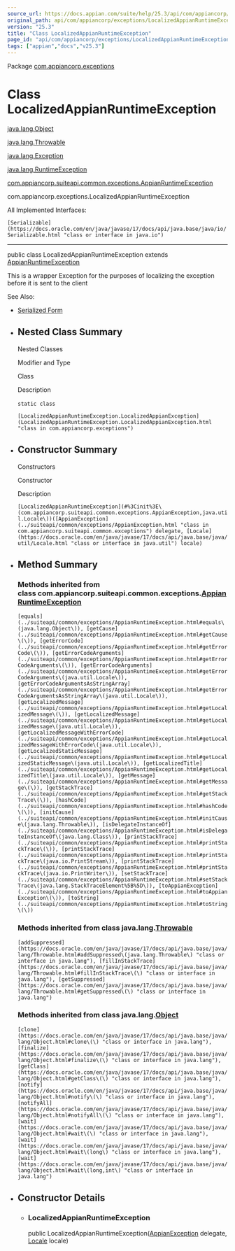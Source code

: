 ```yaml
---
source_url: https://docs.appian.com/suite/help/25.3/api/com/appiancorp/exceptions/LocalizedAppianRuntimeException.html
original_path: api/com/appiancorp/exceptions/LocalizedAppianRuntimeException.html
version: "25.3"
title: "Class LocalizedAppianRuntimeException"
page_id: "api/com/appiancorp/exceptions/LocalizedAppianRuntimeException"
tags: ["appian","docs","v25.3"]
---
```



Package [com.appiancorp.exceptions](package-summary.html)

# Class LocalizedAppianRuntimeException

[java.lang.Object](https://docs.oracle.com/en/java/javase/17/docs/api/java.base/java/lang/Object.html "class or interface in java.lang")

[java.lang.Throwable](https://docs.oracle.com/en/java/javase/17/docs/api/java.base/java/lang/Throwable.html "class or interface in java.lang")

[java.lang.Exception](https://docs.oracle.com/en/java/javase/17/docs/api/java.base/java/lang/Exception.html "class or interface in java.lang")

[java.lang.RuntimeException](https://docs.oracle.com/en/java/javase/17/docs/api/java.base/java/lang/RuntimeException.html "class or interface in java.lang")

[com.appiancorp.suiteapi.common.exceptions.AppianRuntimeException](../suiteapi/common/exceptions/AppianRuntimeException.html "class in com.appiancorp.suiteapi.common.exceptions")

com.appiancorp.exceptions.LocalizedAppianRuntimeException

All Implemented Interfaces:

`[Serializable](https://docs.oracle.com/en/java/javase/17/docs/api/java.base/java/io/Serializable.html "class or interface in java.io")`

* * *

public class LocalizedAppianRuntimeException extends [AppianRuntimeException](../suiteapi/common/exceptions/AppianRuntimeException.html "class in com.appiancorp.suiteapi.common.exceptions")

This is a wrapper Exception for the purposes of localizing the exception before it is sent to the client

See Also:

-   [Serialized Form](../../../serialized-form.html#com.appiancorp.exceptions.LocalizedAppianRuntimeException)

-   ## Nested Class Summary

    Nested Classes

    Modifier and Type

    Class

    Description

    `static class` 

    `[LocalizedAppianRuntimeException.LocalizedAppianException](LocalizedAppianRuntimeException.LocalizedAppianException.html "class in com.appiancorp.exceptions")`

-   ## Constructor Summary

    Constructors

    Constructor

    Description

    `[LocalizedAppianRuntimeException](#%3Cinit%3E\(com.appiancorp.suiteapi.common.exceptions.AppianException,java.util.Locale\))([AppianException](../suiteapi/common/exceptions/AppianException.html "class in com.appiancorp.suiteapi.common.exceptions") delegate, [Locale](https://docs.oracle.com/en/java/javase/17/docs/api/java.base/java/util/Locale.html "class or interface in java.util") locale)`

-   ## Method Summary

    ### Methods inherited from class com.appiancorp.suiteapi.common.exceptions.[AppianRuntimeException](../suiteapi/common/exceptions/AppianRuntimeException.html "class in com.appiancorp.suiteapi.common.exceptions")

    `[equals](../suiteapi/common/exceptions/AppianRuntimeException.html#equals\(java.lang.Object\)), [getCause](../suiteapi/common/exceptions/AppianRuntimeException.html#getCause\(\)), [getErrorCode](../suiteapi/common/exceptions/AppianRuntimeException.html#getErrorCode\(\)), [getErrorCodeArguments](../suiteapi/common/exceptions/AppianRuntimeException.html#getErrorCodeArguments\(\)), [getErrorCodeArguments](../suiteapi/common/exceptions/AppianRuntimeException.html#getErrorCodeArguments\(java.util.Locale\)), [getErrorCodeArgumentsAsStringArray](../suiteapi/common/exceptions/AppianRuntimeException.html#getErrorCodeArgumentsAsStringArray\(java.util.Locale\)), [getLocalizedMessage](../suiteapi/common/exceptions/AppianRuntimeException.html#getLocalizedMessage\(\)), [getLocalizedMessage](../suiteapi/common/exceptions/AppianRuntimeException.html#getLocalizedMessage\(java.util.Locale\)), [getLocalizedMessageWithErrorCode](../suiteapi/common/exceptions/AppianRuntimeException.html#getLocalizedMessageWithErrorCode\(java.util.Locale\)), [getLocalizedStaticMessage](../suiteapi/common/exceptions/AppianRuntimeException.html#getLocalizedStaticMessage\(java.util.Locale\)), [getLocalizedTitle](../suiteapi/common/exceptions/AppianRuntimeException.html#getLocalizedTitle\(java.util.Locale\)), [getMessage](../suiteapi/common/exceptions/AppianRuntimeException.html#getMessage\(\)), [getStackTrace](../suiteapi/common/exceptions/AppianRuntimeException.html#getStackTrace\(\)), [hashCode](../suiteapi/common/exceptions/AppianRuntimeException.html#hashCode\(\)), [initCause](../suiteapi/common/exceptions/AppianRuntimeException.html#initCause\(java.lang.Throwable\)), [isDelegateInstanceOf](../suiteapi/common/exceptions/AppianRuntimeException.html#isDelegateInstanceOf\(java.lang.Class\)), [printStackTrace](../suiteapi/common/exceptions/AppianRuntimeException.html#printStackTrace\(\)), [printStackTrace](../suiteapi/common/exceptions/AppianRuntimeException.html#printStackTrace\(java.io.PrintStream\)), [printStackTrace](../suiteapi/common/exceptions/AppianRuntimeException.html#printStackTrace\(java.io.PrintWriter\)), [setStackTrace](../suiteapi/common/exceptions/AppianRuntimeException.html#setStackTrace\(java.lang.StackTraceElement%5B%5D\)), [toAppianException](../suiteapi/common/exceptions/AppianRuntimeException.html#toAppianException\(\)), [toString](../suiteapi/common/exceptions/AppianRuntimeException.html#toString\(\))`

    ### Methods inherited from class java.lang.[Throwable](https://docs.oracle.com/en/java/javase/17/docs/api/java.base/java/lang/Throwable.html "class or interface in java.lang")

    `[addSuppressed](https://docs.oracle.com/en/java/javase/17/docs/api/java.base/java/lang/Throwable.html#addSuppressed\(java.lang.Throwable\) "class or interface in java.lang"), [fillInStackTrace](https://docs.oracle.com/en/java/javase/17/docs/api/java.base/java/lang/Throwable.html#fillInStackTrace\(\) "class or interface in java.lang"), [getSuppressed](https://docs.oracle.com/en/java/javase/17/docs/api/java.base/java/lang/Throwable.html#getSuppressed\(\) "class or interface in java.lang")`

    ### Methods inherited from class java.lang.[Object](https://docs.oracle.com/en/java/javase/17/docs/api/java.base/java/lang/Object.html "class or interface in java.lang")

    `[clone](https://docs.oracle.com/en/java/javase/17/docs/api/java.base/java/lang/Object.html#clone\(\) "class or interface in java.lang"), [finalize](https://docs.oracle.com/en/java/javase/17/docs/api/java.base/java/lang/Object.html#finalize\(\) "class or interface in java.lang"), [getClass](https://docs.oracle.com/en/java/javase/17/docs/api/java.base/java/lang/Object.html#getClass\(\) "class or interface in java.lang"), [notify](https://docs.oracle.com/en/java/javase/17/docs/api/java.base/java/lang/Object.html#notify\(\) "class or interface in java.lang"), [notifyAll](https://docs.oracle.com/en/java/javase/17/docs/api/java.base/java/lang/Object.html#notifyAll\(\) "class or interface in java.lang"), [wait](https://docs.oracle.com/en/java/javase/17/docs/api/java.base/java/lang/Object.html#wait\(\) "class or interface in java.lang"), [wait](https://docs.oracle.com/en/java/javase/17/docs/api/java.base/java/lang/Object.html#wait\(long\) "class or interface in java.lang"), [wait](https://docs.oracle.com/en/java/javase/17/docs/api/java.base/java/lang/Object.html#wait\(long,int\) "class or interface in java.lang")`

-   ## Constructor Details

    -   ### LocalizedAppianRuntimeException

        public LocalizedAppianRuntimeException([AppianException](../suiteapi/common/exceptions/AppianException.html "class in com.appiancorp.suiteapi.common.exceptions") delegate, [Locale](https://docs.oracle.com/en/java/javase/17/docs/api/java.base/java/util/Locale.html "class or interface in java.util") locale)